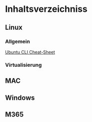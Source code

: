 # Inhaltsverzeichniss

## Linux
### Allgemein
[Ubuntu CLI Cheat-Sheet](https://github.com/MartinCareJestl/careittech/blob/main/Ubuntu-CLI-cheat-sheet.md)

### Virtualisierung

## MAC

## Windows

## M365
